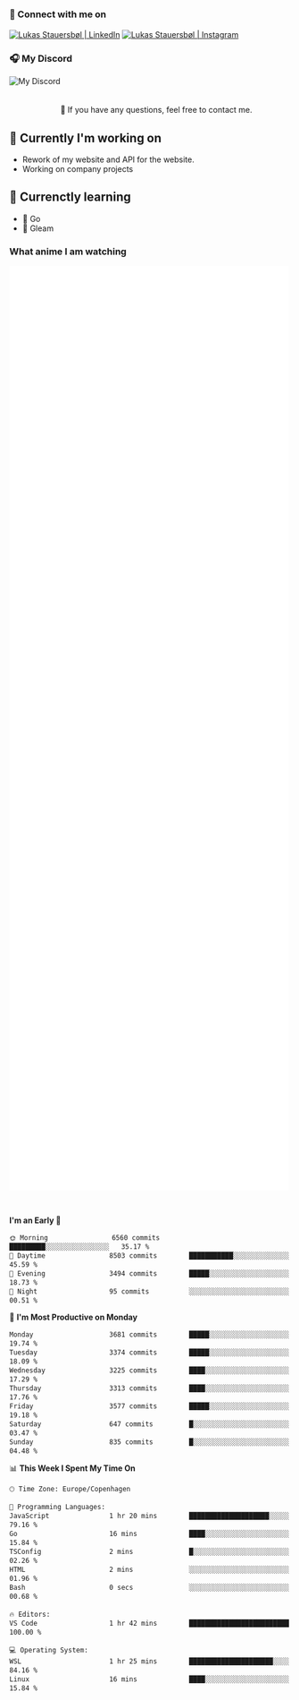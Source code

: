 ### 🔗 Connect with me on
<a href="https://www.instagram.com/lukas_stauersbol" target="_blank"><img align="center" src="https://raw.githubusercontent.com/stauersbol/stauersbol/main/images/instagram.svg" alt="Lukas Stauersbøl | LinkedIn" width="30px"/></a>
<a href="https://www.linkedin.com/in/lukas-stauersbol/" target="_blank"><img align="center" src="https://raw.githubusercontent.com/stauersbol/stauersbol/main/images/linkedin.svg" alt="Lukas Stauersbøl | Instagram" width="30px"/></a>

<p align="center">
 <h3>🎧 My Discord</h3>
 <img align="left" height="55px" src="https://discord.c99.nl/widget/theme-2/147806323323568128.png" alt="My Discord" />
</p>

<br/>
<br/>
<br/>
💬 If you have any questions, feel free to contact me.

## 🔭 Currently I'm working on
- Rework of my website and API for the website.
- Working on company projects
 
## 🌱 Currenctly learning
- 💙 Go
- 💜 Gleam

### What anime I am watching
<a href="https://anilist.co/user/slashiy/" align="center"><img align="center" width="500px" src="metrics.plugin.personal.anilist.svg" /></a>

<br/>

<!--START_SECTION:waka-->
**I'm an Early 🐤** 

```text
🌞 Morning                6560 commits        █████████░░░░░░░░░░░░░░░░   35.17 % 
🌆 Daytime                8503 commits        ███████████░░░░░░░░░░░░░░   45.59 % 
🌃 Evening                3494 commits        █████░░░░░░░░░░░░░░░░░░░░   18.73 % 
🌙 Night                  95 commits          ░░░░░░░░░░░░░░░░░░░░░░░░░   00.51 % 
```
📅 **I'm Most Productive on Monday** 

```text
Monday                   3681 commits        █████░░░░░░░░░░░░░░░░░░░░   19.74 % 
Tuesday                  3374 commits        █████░░░░░░░░░░░░░░░░░░░░   18.09 % 
Wednesday                3225 commits        ████░░░░░░░░░░░░░░░░░░░░░   17.29 % 
Thursday                 3313 commits        ████░░░░░░░░░░░░░░░░░░░░░   17.76 % 
Friday                   3577 commits        █████░░░░░░░░░░░░░░░░░░░░   19.18 % 
Saturday                 647 commits         █░░░░░░░░░░░░░░░░░░░░░░░░   03.47 % 
Sunday                   835 commits         █░░░░░░░░░░░░░░░░░░░░░░░░   04.48 % 
```


📊 **This Week I Spent My Time On** 

```text
🕑︎ Time Zone: Europe/Copenhagen

💬 Programming Languages: 
JavaScript               1 hr 20 mins        ████████████████████░░░░░   79.16 % 
Go                       16 mins             ████░░░░░░░░░░░░░░░░░░░░░   15.84 % 
TSConfig                 2 mins              █░░░░░░░░░░░░░░░░░░░░░░░░   02.26 % 
HTML                     2 mins              ░░░░░░░░░░░░░░░░░░░░░░░░░   01.96 % 
Bash                     0 secs              ░░░░░░░░░░░░░░░░░░░░░░░░░   00.68 % 

🔥 Editors: 
VS Code                  1 hr 42 mins        █████████████████████████   100.00 % 

💻 Operating System: 
WSL                      1 hr 25 mins        █████████████████████░░░░   84.16 % 
Linux                    16 mins             ████░░░░░░░░░░░░░░░░░░░░░   15.84 % 
```


<!--END_SECTION:waka-->
